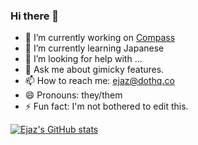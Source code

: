 ### Hi there 👋

- 🔭 I’m currently working on [Compass](https://ntp.dothq.co/)
- 🌱 I’m currently learning Japanese
- 🤔 I’m looking for help with ...
- 💬 Ask me about gimicky features.
- 📫 How to reach me: ejaz@dothq.co
- 😄 Pronouns: they/them
- ⚡ Fun fact: I'm not bothered to edit this.

[![Ejaz's GitHub stats](https://github-readme-stats.vercel.app/api?username=ejaz4)](https://github.com/anuraghazra/github-readme-stats)
